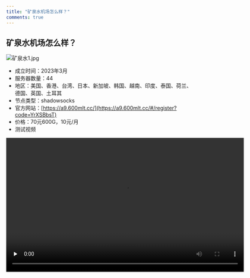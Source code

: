 ```yaml
---
title: "矿泉水机场怎么样？"
comments: true
---
```


## 矿泉水机场怎么样？

![矿泉水1.jpg](https://flclash.xyz/img/矿泉水1.jpg)
- 成立时间：2023年3月
- 服务器数量：44
- 地区：美国、香港、台湾、日本、新加坡、韩国、越南、印度、泰国、荷兰、德国、英国、土耳其
- 节点类型：shadowsocks
- 官方网站：[https://a9.600mlt.cc/](https://a9.600mlt.cc/#/register?code=YrXSBbsT)
- 价格：70元600G，10元/月
- 测试视频

<video width="640" height="360" controls preload="none">
    <source src="https://mp4.flclash.xyz/Rec 0027.mp4" type="video/mp4">
    您的浏览器不支持 HTML5 视频。
</video>